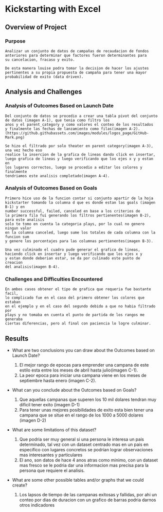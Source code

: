 
# Kickstarting with Excel

## Overview of Project

### Purpose

    Analizar un conjunto de datos de campañas de recaudacion de fondos
    anteriores para determinar que factores fueron determinantes para 
    su cancelacion, fracaso y exito.

    De esta manera louise podra tomar la decision de hacer los ajustes
    pertinentes a su propia propuesta de campaña para tener una mayor
    probabilidad de exito (data driven).

## Analysis and Challenges

### Analysis of Outcomes Based on Launch Date
    Del conjunto de datos se procedio a crear una tabla pivot del conjunto
    de datos (imagen A-1), que tenia como filtro los 
    anos y el parent_category y como valores el conteo de los resultados 
    y finalmente las fechas de lanzamiento como filas(imagen A-2).
    (https://github.githubassets.com/images/modules/logos_page/GitHub-Mark.png)

    Se hizo el filtrado por solo theater en parent category(imagen A-3), una vez hecho eso
    realice la insercion de la grafica de lineas dando click en insertar,
    luego grafica de lineas y luego verificando que los ejes x y y estan en
    los lugares correctos, luego se procedio a editar los colores y finalmente
    tendriamos este analisis completado(imagen A-4).

### Analysis of Outcomes Based on Goals

    Primero hice uso de la funcion contar si conjunto apartir de la hoja
    kickstarter tomando la columna d que es donde estan las goals (imagen B-1) y en 
    number successful, failed, canceled en base a los criterios de
    la primera fila fui generando los filtros pertienentes(imagen B-2), para este analisis
    solo te tomo en cuenta la categoria plays, por lo cual no genero ningun valor 
    en la columna canceled, luego sume los totales de cada columna con la funcion sum
    y genere los porcentajes para las columnas pertienentes(imagen B-3).

    Una vez culminado el cuadro pude generar el grafico de lineas,
    haciendo click en insertar y luego verificando que los ejes x y 
    y estan donde deberian estar, se da por culinado este punto de creacion
    del analisis(imagen B-4).

### Challenges and Difficulties Encountered

    En ambos casos obtener el tipo de grafica que requeria fue bastante facil,
    lo complicado fue en el caso del primero obtener los colores que estaban
    en el ejemplo y en el caso del segundo debido a que no habia filtrado por 
    plays y no tomaba en cuenta el punto de partida de los rangos me generaba 
    ciertas diferencias, pero al final con paciencia lo logre culminar.

## Results

- What are two conclusions you can draw about the Outcomes based on Launch Date?
    1. El mejor rango de epocas para emprender una campana de este estilo esta entre los meses de abril hasta julio(imagen C-1).
    2. La peor epoca para iniciar una campana viene en los meses de septiembre hasta enero (imagen C-2).
    
- What can you conclude about the Outcomes based on Goals?
    1. Que aquellas campanas que superen los 10 mil dolares tendran muy dificil tener exito (imagen D-1)
    2. Para tener unas mejores posibilidades de exito esta bien tener una campana que se situe en el rango de los 1000 a 5000 dolares (imagen D-2)

- What are some limitations of this dataset?
    1. Que podria ser muy general si una persona le interesa un pais determinado, tal vez con un dataset centrado mas en un pais en especifico con lugares concretos se podrian lograr observaciones mas interesantes y particulares
    2. El ano, son datos de hace 4 anos atras como minimo, con un dataset mas fresco se le podria dar una informacion mas precisa para la persona que requiere el analisis.

- What are some other possible tables and/or graphs that we could create?
    1. Los lapsos de tiempo de las campanas exitosas y fallidas, por ahi un conteo por dias de duracion con un grafico de barras podria darnos otros indicadores
